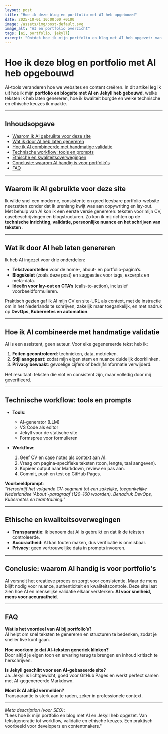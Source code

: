 ```yaml
---
layout: post
title: "Hoe ik deze blog en portfolio met AI heb opgebouwd"
date: 2025-10-01 10:00:00 +0100
image: /assets/img/post-default.svg
image_alt: "AI en portfolio overzicht"
tags: [ai, portfolio, jekyll]
excerpt: "Ontdek hoe ik mijn portfolio en blog met AI heb opgezet: van teksten en ideeën tot workflow, validatie en ethische keuzes. Een praktisch voorbeeld voor developers en contentmakers."
---
```


# Hoe ik deze blog en portfolio met AI heb opgebouwd

AI-tools veranderen hoe we websites en content creëren. In dit artikel leg ik uit hoe ik mijn **portfolio en blogsite met AI en Jekyll heb gebouwd**, welke teksten ik heb laten genereren, hoe ik kwaliteit borgde en welke technische en ethische keuzes ik maakte.

---

## Inhoudsopgave
- [Waarom ik AI gebruikte voor deze site](#waarom-ik-ai-gebruikte-voor-deze-site)
- [Wat ik door AI heb laten genereren](#wat-ik-door-ai-heb-laten-genereren)
- [Hoe ik AI combineerde met handmatige validatie](#hoe-ik-ai-combineerde-met-handmatige-validatie)
- [Technische workflow: tools en prompts](#technische-workflow-tools-en-prompts)
- [Ethische en kwaliteitsoverwegingen](#ethische-en-kwaliteitsoverwegingen)
- [Conclusie: waarom AI handig is voor portfolio's](#conclusie-waarom-ai-handig-is-voor-portfolios)
- [FAQ](#faq)

---

## Waarom ik AI gebruikte voor deze site

Ik wilde snel een moderne, consistente en goed leesbare portfolio-website neerzetten zonder dat ik urenlang kwijt was aan copywriting en lay-out.  
Met behulp van AI kon ik een eerste versie genereren: teksten voor mijn CV, casebeschrijvingen en blogstructuren. Zo kon ik mij richten op de **technische inrichting, validatie, persoonlijke nuance en het schrijven van teksten** .

---

## Wat ik door AI heb laten genereren

Ik heb AI ingezet voor drie onderdelen:

- **Tekstvoorstellen** voor de home-, about- en portfolio-pagina’s.  
- **Blogskelet** (zoals deze post) en suggesties voor tags, excerpts en meta-data.  
- **Ideeën voor lay-out en CTA’s** (calls-to-action), inclusief voorbeeldformulieren.

Praktisch gezien gaf ik AI mijn CV en site-URL als context, met de instructie om in het Nederlands te schrijven, zakelijk maar toegankelijk, en met nadruk op **DevOps, Kubernetes en automation**.

---

## Hoe ik AI combineerde met handmatige validatie

AI is een assistent, geen auteur. Voor elke gegenereerde tekst heb ik:

1. **Feiten gecontroleerd**: technieken, data, metrieken.  
2. **Stijl aangepast**: zodat mijn eigen stem en nuance duidelijk doorklinken.  
3. **Privacy bewaakt**: gevoelige cijfers of bedrijfsinformatie verwijderd.

Het resultaat: teksten die vlot en consistent zijn, maar volledig door mij geverifieerd.

---

## Technische workflow: tools en prompts

- **Tools**:  
  - AI-generator (LLM)  
  - VS Code als editor  
  - Jekyll voor de statische site  
  - Formspree voor formulieren  

- **Workflow**:  
  1. Geef CV en case notes als context aan AI.  
  2. Vraag om pagina-specifieke teksten (toon, lengte, taal aangeven).  
  3. Kopieer output naar Markdown, review en pas aan.  
  4. Commit, push en test op GitHub Pages.

**Voorbeeldprompt**:  
*"Herschrijf het volgende CV-segment tot een zakelijke, toegankelijke Nederlandse 'About'-paragraaf (120–160 woorden). Benadruk DevOps, Kubernetes en teamtraining."*

---

## Ethische en kwaliteitsoverwegingen

- **Transparantie**: ik benoem dat AI is gebruikt en dat ik de teksten controleerde.  
- **Accuraatheid**: AI kan fouten maken, dus verificatie is onmisbaar.  
- **Privacy**: geen vertrouwelijke data in prompts invoeren.  

---

## Conclusie: waarom AI handig is voor portfolio's

AI versnelt het creatieve proces en zorgt voor consistentie. Maar de mens blijft nodig voor nuance, authenticiteit en kwaliteitscontrole. Deze site laat zien hoe AI en menselijke validatie elkaar versterken: **AI voor snelheid, mens voor accuraatheid**.

---

## FAQ

**Wat is het voordeel van AI bij portfolio’s?**  
AI helpt om snel teksten te genereren en structuren te bedenken, zodat je sneller live kunt gaan.

**Hoe voorkom je dat AI-teksten generiek klinken?**  
Door altijd je eigen toon en ervaring terug te brengen en inhoud kritisch te herschrijven.

**Is Jekyll geschikt voor een AI-gebaseerde site?**  
Ja. Jekyll is lichtgewicht, goed voor GitHub Pages en werkt perfect samen met AI-gegenereerde Markdown.

**Moet ik AI altijd vermelden?**  
Transparantie is sterk aan te raden, zeker in professionele context.

---

*Meta description (voor SEO)*:  
"Lees hoe ik mijn portfolio en blog met AI en Jekyll heb opgezet. Van tekstgeneratie tot workflow, validatie en ethische keuzes. Een praktisch voorbeeld voor developers en contentmakers."
